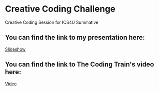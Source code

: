 # Creative Coding Challenge
Creative Coding Session for ICS4U Summative

## You can find the link to my presentation here:
[Slideshow](https://docs.google.com/presentation/d/1Zogg8Zi0FBeAdl6b7UgqPDg0sOvqD-sXCHKTs6eGZZM/edit?usp=sharing)
## You can find the link to The Coding Train's video here:
[Video](https://www.youtube.com/watch?v=jxGS3fKPKJA)

